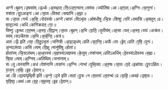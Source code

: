 

  
अग्ने॑।बृ॒हन्।उ॒षसा॑म्।ऊ॒र्ध्वः।अ॒स्था॒त्।निः॒ऽज॒ग॒न्वान्।तम॑सः।ज्योति॑षा।आ।अ॒गा॒त्।अ॒ग्निः।भा॒नुना॑।रुश॑ता।सु॒ऽअङ्गः॑।आ।जा॒तः।विश्वा॑।सद्मा॑नि।अ॒प्राः॒॥  
सः।जा॒तः।गर्भः॑।अ॒सि॒।रोद॑स्योः।अग्ने॑।चारुः॑।विऽभृ॑तः।ओष॑धीषु।चि॒त्रः।शिशुः॑।परि॑।तमां॑सि।अ॒क्तून्।प्र।मा॒तृऽभ्यः॑।अधि॑।कनि॑क्रदत्।गाः॒॥  
विष्णुः॑।इ॒त्था।प॒र॒मम्।अ॒स्य॒।वि॒द्वान्।जा॒तः।बृ॒हन्।अ॒भि।पा॒ति॒।तृ॒तीय॑म्।आ॒सा।यत्।अ॒स्य॒।पयः॑।अक्र॑त।स्वम्।सऽचे॑तसः।अ॒भि।अ॒र्च॒न्ति॒।अत्र॑॥  
अतः॑।ऊँ॒ इति॑।त्वा॒।पि॒तु॒ऽभृतः॑।जनि॑त्रीः।अ॒न्न॒ऽवृध॑म्।प्रति॑।च॒र॒न्ति॒।अन्नैः॑।ताः।ई॒म्।प्रति॑।ए॒षि॒।पुनः॑।अ॒न्यऽरू॑पाः।असि॑।त्वम्।वि॒क्षु।मानु॑षीषु।होता॑॥  
होता॑रम्।चि॒त्रऽर॑थम्।अ॒ध्व॒रस्य॑।य॒ज्ञस्य॑ऽयज्ञस्य।के॒तुम्।रुश॑न्तम्।प्रति॑ऽअर्धिम्।दे॒वस्य॑ऽदेवस्य।म॒ह्ना।श्रि॒या।त्वम्।अ॒ग्निम्।अति॑थिम्।जना॑नाम्॥  
सः।तु।वस्त्रा॑णि।अध॑।पेश॑नानि।वसा॑नः।अ॒ग्निः।नाभा॑।पृ॒थि॒व्याः।अ॒रु॒षः।जा॒तः।प॒दे।इळा॑याः।पु॒रःऽहि॑तः।रा॒ज॒न्।य॒क्षि॒।इ॒ह।दे॒वान्॥  
आ।हि।द्यावा॑पृथि॒वी इति॑।अ॒ग्ने॒।उ॒भे इति॑।सदा॑।पु॒त्रः।न।मा॒तरा॑।त॒तन्थ॑।प्र।या॒हि॒।अच्छ॑।उ॒श॒तः।य॒वि॒ष्ठ॒।अथ॑।आ।व॒ह॒।स॒ह॒स्य॒।इ॒ह।दे॒वान्॥  
